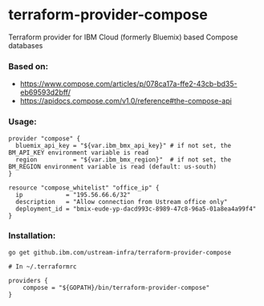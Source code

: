 # terraform-provider-compose
Terraform provider for IBM Cloud (formerly Bluemix) based Compose databases

### Based on:
- https://www.compose.com/articles/p/078ca17a-ffe2-43cb-bd35-eb69593d2bff/
- https://apidocs.compose.com/v1.0/reference#the-compose-api

### Usage:
```hcl
provider "compose" {
  bluemix_api_key = "${var.ibm_bmx_api_key}" # if not set, the BM_API_KEY environment variable is read
  region          = "${var.ibm_bmx_region}"  # if not set, the BM_REGION environment variable is read (default: us-south)
}

resource "compose_whitelist" "office_ip" {
  ip            = "195.56.66.6/32"
  description   = "Allow connection from Ustream office only"
  deployment_id = "bmix-eude-yp-dacd993c-8989-47c8-96a5-01a8ea4a99f4"
}
```

### Installation:
```
go get github.ibm.com/ustream-infra/terraform-provider-compose

# In ~/.terraformrc

providers {
    compose = "${GOPATH}/bin/terraform-provider-compose"
}
```
